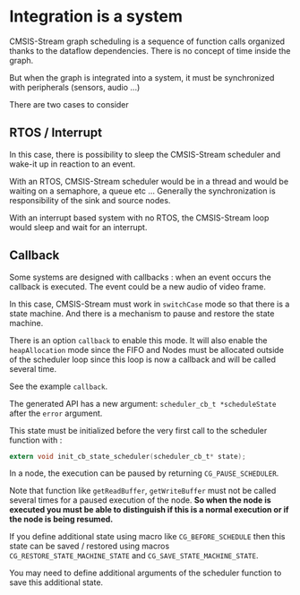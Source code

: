 # Integration is a system

CMSIS-Stream graph scheduling is a sequence of function calls organized thanks to the dataflow dependencies. There is no concept of time inside the graph.

But when the graph is integrated into a system, it must be synchronized with peripherals (sensors, audio ...)

There are two cases to consider

## RTOS / Interrupt

In this case, there is possibility to sleep the CMSIS-Stream scheduler and wake-it up in reaction to an event.

With an RTOS, CMSIS-Stream scheduler would be in a thread and  would be waiting on a semaphore, a queue etc ... Generally the synchronization is responsibility of the sink and source nodes.

With an interrupt based system with no RTOS, the CMSIS-Stream loop would sleep and wait for an interrupt.

## Callback

Some systems are designed with callbacks : when an event occurs the callback is executed. The event could be a new audio of video frame.

In this case, CMSIS-Stream must work in `switchCase` mode so that there is a state machine. And there is a mechanism to pause and restore the state machine.

There is an option `callback` to enable this mode. It will also enable the `heapAllocation` mode since the FIFO and Nodes must be allocated outside of the scheduler loop since this loop is now a callback and will be called several time.

See the example `callback`.

The generated API has a new argument: `scheduler_cb_t *scheduleState` after the `error` argument.

This state must be initialized before the very first call to the scheduler function with : 

```C
extern void init_cb_state_scheduler(scheduler_cb_t* state);
```

In a node, the execution can be paused by returning `CG_PAUSE_SCHEDULER`.

Note that function like `getReadBuffer`, `getWriteBuffer` must not be called several times for a paused execution of the node. **So when the node is executed you must be able to distinguish if this is a normal execution or if the node is being resumed.** 

If you define additional state using macro like `CG_BEFORE_SCHEDULE` then this state can be saved / restored using macros `CG_RESTORE_STATE_MACHINE_STATE` and `CG_SAVE_STATE_MACHINE_STATE`.

You may need to define additional arguments of the scheduler function to save this additional state.

